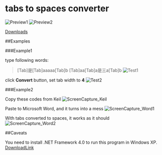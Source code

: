 # tabs to spaces converter



![Preview1](/Preview1.png)
![Preview2](/Preview2.png)

[Downloads](https://github.com/liuqx0717/tabs-to-spaces/releases)

##Examples


###Example1

type following words:
> \[Tab\]是\[Tab\]aaaaa\[Tab\]b
> \[Tab\]aa\[Tab\]a是三a\[Tab\]b
![Test1](/Test1.png)

click **Convert** button, set tab width to **4**
![Test2](/Test2.png)


###Example2

Copy these codes from Keil
![ScreenCapture_Keil](/ScreenCapture_Keil.png)

Paste to Microsoft Word, and it turns into a mess
![ScreenCapture_Word1](/ScreenCapture_Word1.png)

With tabs converted to spaces, it works as it should
![ScreenCapture_Word2](/ScreenCapture_Word2.png)


##Caveats

You need to install .NET Framework 4.0 to run this program in Windows XP.
[DownloadLink](http://www.microsoft.com/en-us/download/details.aspx?id=17718)
